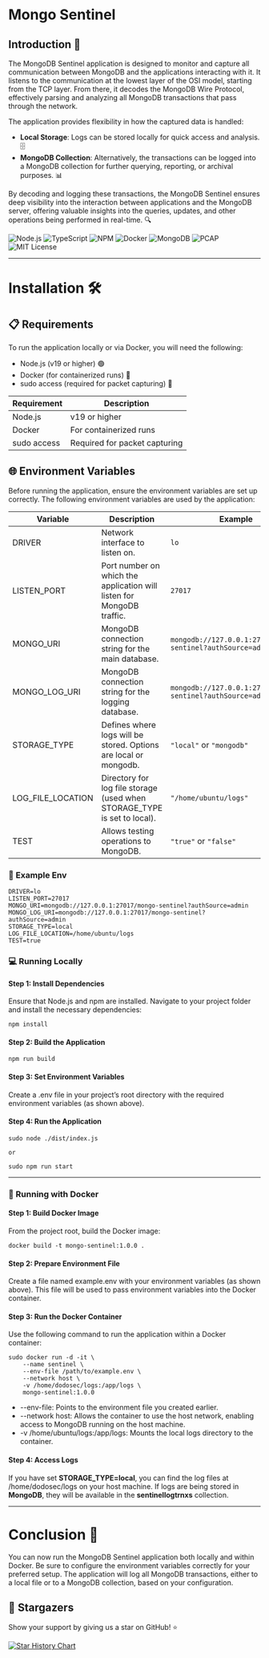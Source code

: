 # Mongo Sentinel

## Introduction 🚀

The MongoDB Sentinel application is designed to monitor and capture all communication between MongoDB and the applications interacting with it. It listens to the communication at the lowest layer of the OSI model, starting from the TCP layer. From there, it decodes the MongoDB Wire Protocol, effectively parsing and analyzing all MongoDB transactions that pass through the network.

The application provides flexibility in how the captured data is handled:

* **Local Storage**: Logs can be stored locally for quick access and analysis. 🗄️
* **MongoDB Collection**: Alternatively, the transactions can be logged into a MongoDB collection for further querying, reporting, or archival purposes. 📊

By decoding and logging these transactions, the MongoDB Sentinel ensures deep visibility into the interaction between applications and the MongoDB server, offering valuable insights into the queries, updates, and other operations being performed in real-time. 🔍

![Node.js](https://img.shields.io/badge/Node.js-339933?style=for-the-badge&logo=nodedotjs&logoColor=white) ![TypeScript](https://img.shields.io/badge/TypeScript-007ACC?style=for-the-badge&logo=typescript&logoColor=white) ![NPM](https://img.shields.io/badge/NPM-CB3837?style=for-the-badge&logo=npm&logoColor=white) ![Docker](https://img.shields.io/badge/Docker-2496ED?style=for-the-badge&logo=docker&logoColor=white) ![MongoDB](https://img.shields.io/badge/MongoDB-47A248?style=for-the-badge&logo=mongodb&logoColor=white) ![PCAP](https://img.shields.io/badge/PCAP-007ACC?style=for-the-badge&logo=wireshark&logoColor=white) ![MIT License](https://img.shields.io/badge/License-MIT-yellow.svg)

---

# Installation 🛠️

## 📋 Requirements
To run the application locally or via Docker, you will need the following:

* Node.js (v19 or higher) 🟢
* Docker (for containerized runs) 🐳
* sudo access (required for packet capturing) 🔐

| Requirement         | Description                                                                                       |
|---------------------|---------------------------------------------------------------------------------------------------|
| Node.js             | v19 or higher                                                                                     |
| Docker              | For containerized runs                                                                            |
| sudo access         | Required for packet capturing                                                                     |

## 🌐 Environment Variables

Before running the application, ensure the environment variables are set up correctly. The following environment variables are used by the application:

| Variable            | Description                                                                                       | Example                                                                                       |
|---------------------|---------------------------------------------------------------------------------------------------|-----------------------------------------------------------------------------------------------|
| DRIVER              | Network interface to listen on.                                                                   | `lo`                                                                                          |
| LISTEN_PORT         | Port number on which the application will listen for MongoDB traffic.                             | `27017`                                                                                       |
| MONGO_URI           | MongoDB connection string for the main database.                                                  | `mongodb://127.0.0.1:27017/mongo-sentinel?authSource=admin`                                   |
| MONGO_LOG_URI       | MongoDB connection string for the logging database.                                               | `mongodb://127.0.0.1:27017/mongo-sentinel?authSource=admin`                                   |
| STORAGE_TYPE        | Defines where logs will be stored. Options are local or mongodb.                                  | `"local"` or `"mongodb"`                                                                      |
| LOG_FILE_LOCATION   | Directory for log file storage (used when STORAGE_TYPE is set to local).                          | `"/home/ubuntu/logs"`                                                                         |
| TEST                | Allows testing operations to MongoDB.                                                             | `"true"` or `"false"`                                                                         |

### 📝 Example Env
```
DRIVER=lo
LISTEN_PORT=27017
MONGO_URI=mongodb://127.0.0.1:27017/mongo-sentinel?authSource=admin
MONGO_LOG_URI=mongodb://127.0.0.1:27017/mongo-sentinel?authSource=admin
STORAGE_TYPE=local
LOG_FILE_LOCATION=/home/ubuntu/logs
TEST=true
```

### 💻 Running Locally

#### Step 1: Install Dependencies

Ensure that Node.js and npm are installed. Navigate to your project folder and install the necessary dependencies:

```
npm install
```

#### Step 2: Build the Application

```
npm run build
```

#### Step 3: Set Environment Variables

Create a .env file in your project’s root directory with the required environment variables (as shown above).

#### Step 4: Run the Application

```
sudo node ./dist/index.js

or

sudo npm run start
```

---

### 🐳 Running with Docker

#### Step 1: Build Docker Image

From the project root, build the Docker image:
```
docker build -t mongo-sentinel:1.0.0 .
```

#### Step 2: Prepare Environment File

Create a file named example.env with your environment variables (as shown above). This file will be used to pass environment variables into the Docker container.

#### Step 3: Run the Docker Container
Use the following command to run the application within a Docker container:
```
sudo docker run -d -it \
    --name sentinel \
    --env-file /path/to/example.env \
    --network host \
    -v /home/dodosec/logs:/app/logs \
    mongo-sentinel:1.0.0
```

* --env-file: Points to the environment file you created earlier.
* --network host: Allows the container to use the host network, enabling access to MongoDB running on the host machine.
* -v /home/ubuntu/logs:/app/logs: Mounts the local logs directory to the container.

#### Step 4: Access Logs

If you have set **STORAGE_TYPE=local**, you can find the log files at /home/dodosec/logs on your host machine. If logs are being stored in **MongoDB**, they will be available in the **sentinellogtrnxs** collection.

---

# Conclusion 🎉

You can now run the MongoDB Sentinel application both locally and within Docker. Be sure to configure the environment variables correctly for your preferred setup. The application will log all MongoDB transactions, either to a local file or to a MongoDB collection, based on your configuration.

## 🌟 Stargazers

Show your support by giving us a star on GitHub! ⭐

[![Star History Chart](https://api.star-history.com/svg?repos=DogukanGezer/mongo-sentinel&type=Date)](https://star-history.com/#DogukanGezer/mongo-sentinel&Date)